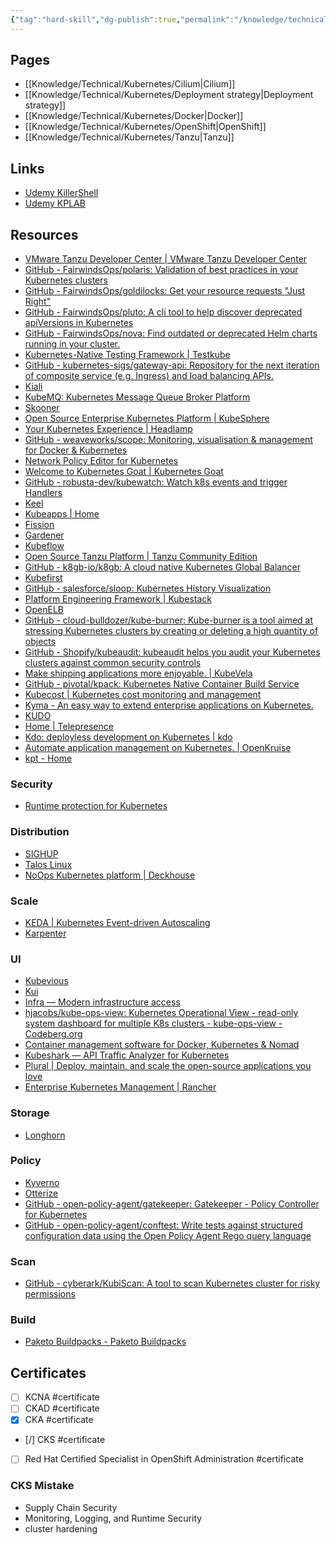```yaml
---
{"tag":"hard-skill","dg-publish":true,"permalink":"/knowledge/technical/kubernetes/kubernetes/","dgPassFrontmatter":true}
---
```


## Pages

- [[Knowledge/Technical/Kubernetes/Cilium\|Cilium]]
- [[Knowledge/Technical/Kubernetes/Deployment strategy\|Deployment strategy]]
- [[Knowledge/Technical/Kubernetes/Docker\|Docker]]
- [[Knowledge/Technical/Kubernetes/OpenShift\|OpenShift]]
- [[Knowledge/Technical/Kubernetes/Tanzu\|Tanzu]]


## Links
- [Udemy KillerShell](https://www.udemy.com/course/certified-kubernetes-security-specialist/learn/lecture/23033430#overview)
- [Udemy KPLAB](https://opn.udemy.com/course/certified-kubernetes-security-specialist-certification/learn/lecture/23780458#overview)
## Resources
- [VMware Tanzu Developer Center | VMware Tanzu Developer Center](https://tanzu.vmware.com/developer/)
- [GitHub - FairwindsOps/polaris: Validation of best practices in your Kubernetes clusters](https://github.com/FairwindsOps/polaris)
- [GitHub - FairwindsOps/goldilocks: Get your resource requests "Just Right"](https://github.com/FairwindsOps/goldilocks)
- [GitHub - FairwindsOps/pluto: A cli tool to help discover deprecated apiVersions in Kubernetes](https://github.com/FairwindsOps/pluto)
- [GitHub - FairwindsOps/nova: Find outdated or deprecated Helm charts running in your cluster.](https://github.com/FairwindsOps/Nova)
- [Kubernetes-Native Testing Framework | Testkube](https://testkube.io/)
- [GitHub - kubernetes-sigs/gateway-api: Repository for the next iteration of composite service (e.g. Ingress) and load balancing APIs.](https://github.com/kubernetes-sigs/gateway-api)
- [Kiali](https://kiali.io/)
- [KubeMQ: Kubernetes Message Queue Broker Platform](https://kubemq.io/)
- [Skooner](https://skooner.io/)
- [Open Source Enterprise Kubernetes Platform | KubeSphere](https://kubesphere.io/)
- [Your Kubernetes Experience | Headlamp](https://headlamp.dev/)
- [GitHub - weaveworks/scope: Monitoring, visualisation & management for Docker & Kubernetes](https://github.com/weaveworks/scope)
- [Network Policy Editor for Kubernetes](https://editor.networkpolicy.io/)
- [Welcome to Kubernetes Goat | Kubernetes Goat](https://madhuakula.com/kubernetes-goat/)
- [GitHub - robusta-dev/kubewatch: Watch k8s events and trigger Handlers](https://github.com/robusta-dev/kubewatch)
- [Keel](https://keel.sh/)
- [Kubeapps | Home](https://kubeapps.dev/)
- [Fission](https://fission.io/)
- [Gardener](https://gardener.cloud/)
- [Kubeflow](https://www.kubeflow.org/)
- [Open Source Tanzu Platform | Tanzu Community Edition](https://tanzucommunityedition.io/)
- [GitHub - k8gb-io/k8gb: A cloud native Kubernetes Global Balancer](https://github.com/k8gb-io/k8gb)
- [Kubefirst](https://kubefirst.io/)
- [GitHub - salesforce/sloop: Kubernetes History Visualization](https://github.com/salesforce/sloop)
- [Platform Engineering Framework | Kubestack](https://www.kubestack.com/)
- [OpenELB](https://openelb.io/)
- [GitHub - cloud-bulldozer/kube-burner: Kube-burner is a tool aimed at stressing Kubernetes clusters by creating or deleting a high quantity of objects](https://github.com/cloud-bulldozer/kube-burner)
- [GitHub - Shopify/kubeaudit: kubeaudit helps you audit your Kubernetes clusters against common security controls](https://github.com/Shopify/kubeaudit)
- [Make shipping applications more enjoyable. | KubeVela](https://kubevela.io/)
- [GitHub - pivotal/kpack: Kubernetes Native Container Build Service](https://github.com/pivotal/kpack)
- [Kubecost | Kubernetes cost monitoring and management](https://www.kubecost.com/)
- [Kyma - An easy way to extend enterprise applications on Kubernetes.](https://kyma-project.io/)
- [KUDO](https://kudo.dev/)
- [Home | Telepresence](https://www.telepresence.io/)
- [Kdo: deployless development on Kubernetes | kdo](https://kdo.dev/)
- [Automate application management on Kubernetes. | OpenKruise](https://openkruise.io/)
- [kpt - Home](https://kpt.dev/)
### Security
- [Runtime protection for Kubernetes](https://kubearmor.io/)
### Distribution
- [SIGHUP](https://sighup.io/)
- [Talos Linux](https://www.talos.dev/)
- [NoOps Kubernetes platform | Deckhouse](https://deckhouse.io/)
### Scale
- [KEDA | Kubernetes Event-driven Autoscaling](https://keda.sh/)
- [Karpenter](https://karpenter.sh/)
### UI
- [Kubevious](https://kubevious.io/)
- [Kui](https://kui.tools/)
- [Infra — Modern infrastructure access](https://infrahq.com/)
- [hjacobs/kube-ops-view: Kubernetes Operational View - read-only system dashboard for multiple K8s clusters - kube-ops-view - Codeberg.org](https://codeberg.org/hjacobs/kube-ops-view)
- [Container management software for Docker, Kubernetes & Nomad](https://www.portainer.io/)
- [Kubeshark — API Traffic Analyzer for Kubernetes](https://kubeshark.co/)
- [Plural | Deploy, maintain, and scale the open-source applications you love](https://www.plural.sh/)
- [Enterprise Kubernetes Management | Rancher](https://www.rancher.com/)
### Storage
- [Longhorn](https://longhorn.io/)
### Policy
- [Kyverno](https://kyverno.io/)
- [Otterize](https://otterize.com/)
- [GitHub - open-policy-agent/gatekeeper: Gatekeeper - Policy Controller for Kubernetes](https://github.com/open-policy-agent/gatekeeper)
- [GitHub - open-policy-agent/conftest: Write tests against structured configuration data using the Open Policy Agent Rego query language](https://github.com/open-policy-agent/conftest/)
### Scan
- [GitHub - cyberark/KubiScan: A tool to scan Kubernetes cluster for risky permissions](https://github.com/cyberark/KubiScan)
### Build
- [Paketo Buildpacks - Paketo Buildpacks](https://paketo.io/)
## Certificates
- [ ] KCNA #certificate
- [ ] CKAD #certificate
- [x] CKA #certificate
- [/] CKS #certificate
- [ ] Red Hat Certified Specialist in OpenShift Administration #certificate
### CKS Mistake
- Supply Chain Security
- Monitoring, Logging, and Runtime Security
- cluster hardening
